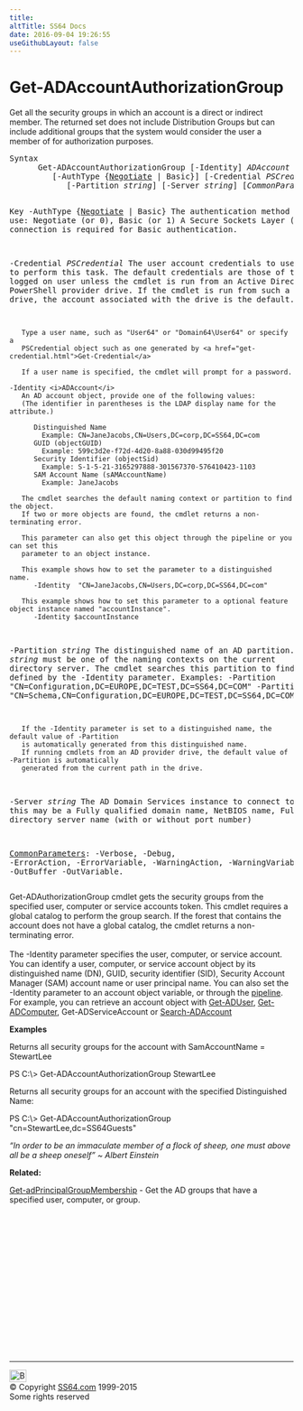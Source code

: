 ```yaml
---
title:
altTitle: SS64 Docs
date: 2016-09-04 19:26:55
useGithubLayout: false
---
```

<!-- #BeginLibraryItem "/Library/head_ps.lbi" --><!-- #EndLibraryItem --><h1>Get-ADAccountAuthorizationGroup</h1> 
<p>Get all the security groups in which an account is a direct or indirect member.
The returned set does not include Distribution Groups but can include additional groups that the system would consider the user a member of for authorization purposes. </p>
<pre>Syntax
      Get-ADAccountAuthorizationGroup [-Identity] <i>ADAccount</i>
         [-AuthType {<u>Negotiate</u> | Basic}] [-Credential <i>PSCredential</i>]
            [-Partition <i>string</i>] [-Server <i>string</i>] [<i>CommonParameters</i>]

Key
   -AuthType {<u>Negotiate</u> | Basic}
       The authentication method to use: Negotiate (or 0), Basic (or 1)
       A Secure Sockets Layer (SSL) connection is required for Basic authentication.

   -Credential <i>PSCredential</i>
       The user account credentials to use to perform this task.
       The default credentials are those of the currently logged on user unless the
       cmdlet is run from an Active Directory PowerShell provider drive.
       If the cmdlet is run from such a provider drive, the account associated with the drive is the default.

       Type a user name, such as "User64" or "Domain64\User64" or specify a
       PSCredential object such as one generated by <a href="get-credential.html">Get-Credential</a> 

       If a user name is specified, the cmdlet will prompt for a password.

    -Identity <i>ADAccount</i>
       An AD account object, provide one of the following values:
       (The identifier in parentheses is the LDAP display name for the attribute.)

          Distinguished Name 
            Example: CN=JaneJacobs,CN=Users,DC=corp,DC=SS64,DC=com
          GUID (objectGUID)
            Example: 599c3d2e-f72d-4d20-8a88-030d99495f20
          Security Identifier (objectSid)
            Example: S-1-5-21-3165297888-301567370-576410423-1103
          SAM Account Name (sAMAccountName)
            Example: JaneJacobs

       The cmdlet searches the default naming context or partition to find the object.
       If two or more objects are found, the cmdlet returns a non-terminating error.

       This parameter can also get this object through the pipeline or you can set this
       parameter to an object instance.

       This example shows how to set the parameter to a distinguished name.
          -Identity  "CN=JaneJacobs,CN=Users,DC=corp,DC=SS64,DC=com"

       This example shows how to set this parameter to a optional feature object instance named "accountInstance".
          -Identity $accountInstance

   -Partition <i>string</i>
       The distinguished name of an AD partition.
       <i>string</i> must be one of the naming contexts on the current directory server.
       The cmdlet searches this partition to find the object defined by the -Identity parameter.
       Examples:
         -Partition "CN=Configuration,DC=EUROPE,DC=TEST,DC=SS64,DC=COM"
         -Partition "CN=Schema,CN=Configuration,DC=EUROPE,DC=TEST,DC=SS64,DC=COM"

       If the -Identity parameter is set to a distinguished name, the default value of -Partition
       is automatically generated from this distinguished name.
       If running cmdlets from an AD provider drive, the default value of -Partition is automatically
       generated from the current path in the drive.

   -Server <i>string</i>
       The AD Domain Services instance to connect to, this may be a Fully qualified domain name,
       NetBIOS name, Fully qualified directory server name (with or without port number)

   <a href="common.html">CommonParameters</a>:
       -Verbose, -Debug, -ErrorAction, -ErrorVariable, -WarningAction, -WarningVariable,
       -OutBuffer -OutVariable.</pre>
<p>Get-ADAuthorizationGroup cmdlet gets the security groups from the specified user, computer or service accounts 
token. This cmdlet requires a global catalog to perform the group search. If the forest that contains the account does not have a global catalog, the cmdlet returns a non-terminating error.<br>
<br>
The <span class="code">-Identity</span> parameter specifies the user, computer, or service account. You can identify a user, computer, or service account object by its distinguished name (DN), GUID, security identifier (SID), Security Account Manager (SAM) 
account name or user principal name. You can also set the -Identity parameter to an account object variable, or through the <a href="syntax-pipeline.html">pipeline</a>. For example, you 
can retrieve an account object with <a href="get-aduser.html">Get-ADUser</a>, <a href="get-adcomputer.html">Get-ADComputer</a>, Get-ADServiceAccount or <a href="search-adaccount.html">Search-ADAccount </a></p>
<p><b>Examples</b></p>
<p>Returns all security groups for the  account with SamAccountName = StewartLee</p>
<p><span class="code">PS C:\&gt; Get-ADAccountAuthorizationGroup StewartLee </span></p>
<p>Returns all security groups for an account with the specified Distinguished Name: </p>
<p><span class="code">PS C:\&gt; Get-ADAccountAuthorizationGroup "cn=StewartLee,dc=SS64Guests"</span></p>
<p class="quote"><i>“In order to be an immaculate member of a flock of sheep, one must above all be a sheep oneself” ~ Albert Einstein</i></p>
<p><b>Related:</b></p>
<p><a href="get-adprincipalgroupmembership.html">Get-adPrincipalGroupMembership</a> - Get the AD groups that have a specified user, computer, or group.</p><!-- #BeginLibraryItem "/Library/foot_ps.lbi" --><p>
<!-- PowerShell300 -->
<ins class="adsbygoogle" style="display:inline-block;width:300px;height:250px" data-ad-client="ca-pub-6140977852749469" data-ad-slot="6253539900"></ins>
<script>
(adsbygoogle = window.adsbygoogle || []).push({});
</script></p>
<hr>
<div id="bl" class="footer"><a href="get-adaccountauthorizationgroup.html#"><img src="../images/top.png" width="30" height="22" alt="Back to the Top"></a></div>
<div id="br" class="footer, tagline">© Copyright <a href="../index.html">SS64.com</a> 1999-2015<br>
Some rights reserved</div><!-- #EndLibraryItem -->

